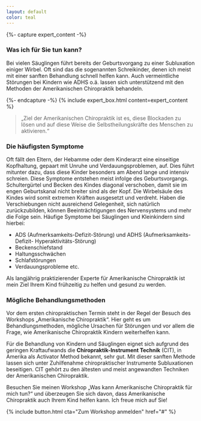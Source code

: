 ```yaml
---
layout: default
color: teal
---
```


{%- capture expert_content -%}

### Was ich für Sie tun kann?

Bei vielen Säuglingen führt bereits der Geburtsvorgang zu einer Subluxation einiger Wirbel. Oft sind das die sogenannten Schreikinder, denen ich meist mit einer sanften Behandlung schnell helfen kann. Auch vermeintliche Störungen bei Kindern wie ADHS o.ä. lassen sich unterstützend mit den Methoden der Amerikanischen Chiropraktik behandeln.

{%- endcapture -%}
{% include expert_box.html content=expert_content %}

> „Ziel der Amerikanischen Chiropraktik ist es, diese Blockaden zu lösen und auf diese Weise die Selbstheilungskräfte des Menschen zu aktivieren.“

### Die häufigsten Symptome

Oft fällt den Eltern, der Hebamme oder dem Kinderarzt eine einseitige Kopfhaltung, gepaart mit Unruhe und Verdauungsproblemen, auf. Dies führt mitunter dazu, dass diese Kinder besonders am Abend lange und intensiv schreien. Diese Symptome entstehen meist infolge des Geburtsvorgangs. Schultergürtel und Becken des Kindes diagonal verschoben, damit sie im engen Geburtskanal nicht breiter sind als der Kopf. Die Wirbelsäule des Kindes wird somit extremen Kräften ausgesetzt und verdreht. Haben die Verschiebungen nicht ausreichend Gelegenheit, sich natürlich zurückzubilden, können Beeinträchtigungen des Nervensystems und mehr die Folge sein. Häufige Symptome bei Säuglingen und Kleinkindern sind hierbei:

- ADS (Aufmerksamkeits-Defizit-Störung) und ADHS (Aufmerksamkeits-Defizit- Hyperaktivitäts-Störung)
- Beckenschiefstand
- Haltungsschwächen
- Schlafstörungen
- Verdauungsprobleme etc.

Als langjährig praktizierender Experte für Amerikanische Chiropraktik ist mein Ziel Ihrem Kind frühzeitig zu helfen und gesund zu werden.

### Mögliche Behandlungsmethoden

Vor dem ersten chiropraktischen Termin steht in der Regel der Besuch des Workshops „Amerikanische Chiropraktik“. Hier geht es um Behandlungsmethoden, mögliche Ursachen für Störungen und vor allem die Frage, wie Amerikanische Chiropraktik Kindern weiterhelfen kann.

Für die Behandlung von Kindern und Säuglingen eignet sich aufgrund des geringen Kraftaufwands die **Chiropraktik-Instrument Technik** (CIT), in Amerika als Activator Method bekannt, sehr gut. Mit dieser sanften Methode lassen sich unter Zuhilfenahme chiropraktischer Instrumente Subluxationen beseitigen. CIT gehört zu den ältesten und meist angewandten Techniken der Amerikanischen Chiropraktik.

Besuchen Sie meinen Workshop „Was kann Amerikanische Chiropraktik für mich tun?“ und überzeugen Sie sich davon, dass Amerikanische Chiropraktik auch Ihrem Kind helfen kann. Ich freue mich auf Sie!

{% include button.html cta="Zum Workshop anmelden" href="#" %}
